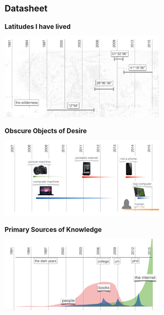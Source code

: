 

# Datasheet

## Latitudes I have lived

![](./assets/latitudes.png)

## Obscure Objects of Desire

![](./assets/obscure.png)

## Primary Sources of Knowledge 

![](./assets/knowledge.png)


